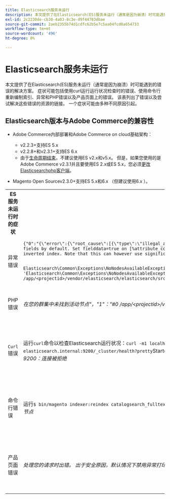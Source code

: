 ```yaml
---
title: Elasticsearch服务未运行
description: 本文提供了在Elasticsearch(ES)服务未运行（通常是因为崩溃）时可能遇到的错误的解决方案。 症状可能包括使用curl运行运行状况检查时的错误、使用命令行重新编制索引、异常和PHP错误以及产品页面上的错误。 该表列出了错误以及尝试解决这些错误的资源的链接。 一个症状可能由多种不同原因引起。
exl-id: 2c2230de-cb30-4a03-8c3e-d9f44783dbae
source-git-commit: 2aeb2355b74d1cdfc62b5e7c5aa04fcd0a654733
workflow-type: tm+mt
source-wordcount: '496'
ht-degree: 0%

---
```


# Elasticsearch服务未运行

本文提供了在Elasticsearch(ES)服务未运行（通常是因为崩溃）时可能遇到的错误的解决方案。 症状可能包括使用curl运行运行状况检查时的错误、使用命令行重新编制索引、异常和PHP错误以及产品页面上的错误。 该表列出了错误以及尝试解决这些错误的资源的链接。 一个症状可能由多种不同原因引起。

## Elasticsearch版本与Adobe Commerce的兼容性

* Adobe Commerce内部部署和Adobe Commerce on cloud基础架构：

   * v2.2.3+支持ES 5.x
   * v2.2.8+和v2.3.1+支持ES 6.x
   * 由于[生命周期结束](https://www.elastic.co/support/eol)，不建议使用ES v2.x和v5.x。 但是，如果您使用的是Adobe Commerce v2.3.1并且要使用ES 2.x或ES 5.x，您必须[更改Elasticsearchphp客户端](https://experienceleague.adobe.com/en/docs/commerce-operations/configuration-guide/search/overview-search)。

* Magento Open Sourcev2.3.0+支持ES 5.x和6.x （但建议使用6.x ）。

<table>
<tr>
<th>ES服务未运行时的症状</th>
<th>详细信息</th>
<th>资源</th>
</tr>
<tr>
<td rowspan="3">异常错误</td>
</tr>
<tr>
<td>
<code>&lbrace;"0":"&lbrace;\"error\":&lbrace;\"root_cause\":[{\"type\":\"illegal_argument_exception\",\"reason\":\"Fielddata is disabled on text fields by default. Set fielddata=true on [%attribute_code%]] in order to load fielddata in memory by uninverting the inverted index. Note that this can however use significant memory.\"}&rbrack;</code>
</td>
<td>
已配置<a href="https://experienceleague.adobe.com/docs/commerce-knowledge-base/kb/troubleshooting/elasticsearch/elasticsearch-5-is-configured-but-search-page-does-not-load-with-fielddata-is-disabled...-error.html">Elasticsearch5，但我们的支持知识库中未加载包含“Fielddata已禁用……”错误</a>的搜索页面。
</td>
</tr>
<tr>
<td>
<code>Elasticsearch\Common\Exceptions\NoNodesAvailableException: Noticed exception 'Elasticsearch\Common\Exceptions\NoNodesAvailableException' with message 'No alive nodes found in your cluster' in /app/&lt;projectid&gt;/vendor/elasticsearch/elasticsearch/src/Elasticsearch/ConnectionPool/StaticNoPingConnectionPool.php:51</code>
</td>
<td>
未删除Elasticsuite索引。  查看我们的支持知识库中的<a href="https://experienceleague.adobe.com/docs/commerce-knowledge-base/kb/troubleshooting/elasticsearch/elasticsuite-tracking-indices-causes-problems-with-elasticsearch.html">ElasticSuite跟踪索引导致Elasticsearch</a>出现问题。
 </td>
</tr>
<tr>
<td>PHP错误</td>
<td>
<i>在您的群集中未找到活动节点"，"1"："#0 /app/&lt;projectid&gt;/vendor/elasticsearch/elasticsearch/src/Elasticsearch/Transport.php</i>
</td>
<td rowspan="4">
<ul>
<li>磁盘空间不足的资源：<ul>
<li><a href="https://www.cyberciti.biz/datacenter/linux-unix-bsd-osx-cannot-write-to-hard-disk/">解决Linux和Unix系统硬盘问题（如磁盘已满或无法写入磁盘）的8个提示</a></li>
<li><a href="https://serverfault.com/questions/315181/df-says-disk-is-full-but-it-is-not">serverfault： df表示磁盘已满，但磁盘未满</a></li>
<li><a href="https://unix.stackexchange.com/questions/125429/tracking-down-where-disk-space-has-gone-on-linux">unix.stackexchange.com：跟踪Linux上的磁盘空间占用情况？</a></li>
<li>日志文件没有足够定期存档。 请参阅我们的开发人员文档中的<a href="https://experienceleague.adobe.com/en/docs/commerce-admin/systems/action-logs/action-log-archive">配置日志存档</a>。</li>
<li>文件系统目录未优化。 请参阅我们的开发人员文档中的<a href="https://experienceleague.adobe.com/en/docs/commerce-admin/systems/tools/developer-tools#resource-file-optimization">文件优化</a>。</li>
<li>如果上述文档中的解决方案不能解决此问题，请考虑联系您的Adobe客户团队以请求更多存储空间。</li>
</ul>
</li>
<li>如果磁盘尚未用完存储空间，但左栏中仍显示错误消息，请<a href="/help/help-center-guide/help-center/magento-help-center-user-guide.md#submit-ticket">提交支持票证</a>。</li>
</ul>
<ul>
<li>查看我们的支持知识库中的<a href="https://experienceleague.adobe.com/docs/commerce-knowledge-base/kb/troubleshooting/elasticsearch/elasticsuite-tracking-indices-causes-problems-with-elasticsearch.html">ElasticSuite跟踪索引导致Elasticsearch</a>出现问题。
</li>
</ul>
</td>
</tr>
<tr>
<td><code>Curl</code> 错误</td>
<td>运行<code>curl</code>命令以检查Elasticsearch运行状况：<code>curl -m1 localhost:9200/_cluster/health?pretty</code>（或<code>curl -m1 elasticsearch.internal:9200/_cluster/health?pretty</code>Starter帐户）会产生以下错误： <i>错误： curl： (7)无法连接到本地主机端口9200：连接被拒绝</i> </td>
</tr>
<tr>
<td>命令行错误</td>
<td>运行<code>$ bin/magento indexer:reindex catalogsearch_fulltext</code>将生成此错误<i>目录搜索索引器进程未知错误：
        在您的群集中未找到活动节点</i>
</td>
</tr>
<tr>
<td>产品页面错误
</td>
<td><i>处理您的请求时出错。
      出于安全原因，默认情况下禁用异常打印</code></i>
</tr>
</table>
